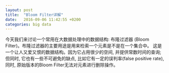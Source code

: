 ```yaml
---
layout: post
title:  "Bloom Filter详解"
date:   2016-09-06 11:42:55 +0200
categories: big data
---
```


今天我们来讨论一个常用在大数据处理中的数据结构: 布隆过滤器 (Bloom Filter)。布隆过滤器的主要用途是用来检索一个元素是不是在一个集合中。
这是一个让人又爱又恨的数据结构。因为它占用很少的空间, 并提供常数时间的查询; 但同时, 它也有一些不可避免的缺点, 比如它有一定的误判率(false positive rate),
同时, 原始版本的Bloom Filter无法对元素进行删除操作。




